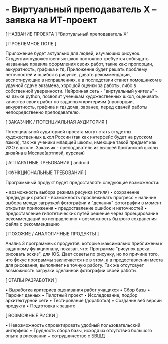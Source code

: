 # - Виртуальный преподаватель X – заявка на ИТ-проект



[ НАЗВАНИЕ ПРОЕКТА ]
“Виртуальный преподаватель X”

[ ПРОБЛЕМНОЕ ПОЛЕ ]

Приложение будет актуально для людей, изучающих рисунок. Студентам художественных школ постоянно требуется соблядать названные правила оформления своих работ, такие как: пропорции, аккуратность, графика и тд. Приложение будет решать проблему неточностей и ошибок в рисунке, давать рекоммендации, ассистирующие в исправлениях, а в последствии станет помощником в удачной сдаче экзамена, хорошой оценки за работы, либо в собственной уверенности. Нейронная сеть - "виртуальный учитель" - на языке python, позволит ученикам художественных школ, оценивать качество своих работ по заданным критериям (пропорции, аккуратность, графика и тд) дома, заранее, перед сдачей работы непосредственно преподавателю.



[ ЗАКАЗЧИК / ПОТЕНЦИАЛЬНАЯ АУДИТОРИЯ ]

Потенциальной аудиторией проекта могут стать студетны художественных школ России (так как интерфейс будет на русском языке), так же ученики младщей школы, имеющие такой предмет как ИЗО в школе. Заказчик - преподаватель из высшей британской школы дизайна в Москве(артплэй, курская)


[ АППАРАТНЫЕ ТРЕБОВАНИЯ ] 
android



[ ФУНКЦИОНАЛЬНЫЕ ТРЕБОВАНИЯ ]

Программный продукт будет предоставлять следующие возможности:

•	возможность выбора режима рисунка (стиля)
•	сохранение предыдущих работ - возможность прослеживать прогресс
•	наличие выбора между загрузкой фотографии и "делания" фотографии в момент открытия приложения
•	предоставление ошибок и неточностей
•	предоставление гипотетических путей решение через проецирование рекоммендаций по исправлению
• возможность бытрого сохранения файла с рекоммендацию


[ ПОХОЖИЕ / АНАЛОГИЧНЫЕ ПРОДУКТЫ ]

Анализ 3 программных продуктов, которые максимально приближены к заданному функционалу, показал, что:
Программа "рисунок доска: рисовать эскиз", для IOS. Дает советы по рисунку, но по причине того, что фокус программы заключается не в этом, а в предоставлении места для рисования, выполняет не точную работу. Так же отсутсвует возможность загрузки сделанной фотографии своей работы.



[ ЭТАПЫ РАЗРАБОТКИ ]

• Выработка критериев оценивания работ учащихся
•	Сбор базы
•	Парсинг данных
•	Пилотный проект
• Исследование, подбор архитектурной сети 
• Тестирование (доработка)
• Создание веб версии продукта
• Подготовка к защите




[ ВОЗМОЖНЫЕ РИСКИ ]


•	Невозможность спроектировать удобный пользовательский интерфейс 
• Трудность сбора базы, исходя из отсутствия большого опыта в рисовании + сотрудничество с БВШД


 

